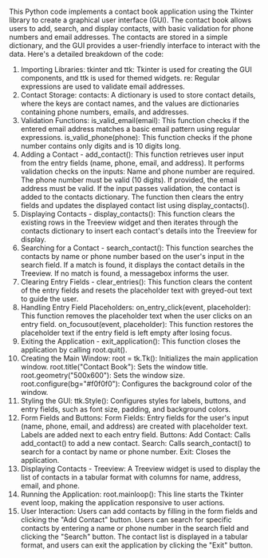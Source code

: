 This Python code implements a contact book application using the Tkinter library to create a graphical user interface (GUI). The contact book allows users to add, search, and display contacts, with basic validation for phone numbers and email addresses. The contacts are stored in a simple dictionary, and the GUI provides a user-friendly interface to interact with the data. Here's a detailed breakdown of the code:

1. Importing Libraries:
tkinter and ttk: Tkinter is used for creating the GUI components, and ttk is used for themed widgets.
re: Regular expressions are used to validate email addresses.
2. Contact Storage:
contacts: A dictionary is used to store contact details, where the keys are contact names, and the values are dictionaries containing phone numbers, emails, and addresses.
3. Validation Functions:
is_valid_email(email): This function checks if the entered email address matches a basic email pattern using regular expressions.
is_valid_phone(phone): This function checks if the phone number contains only digits and is 10 digits long.
4. Adding a Contact - add_contact():
This function retrieves user input from the entry fields (name, phone, email, and address).
It performs validation checks on the inputs:
Name and phone number are required.
The phone number must be valid (10 digits).
If provided, the email address must be valid.
If the input passes validation, the contact is added to the contacts dictionary.
The function then clears the entry fields and updates the displayed contact list using display_contacts().
5. Displaying Contacts - display_contacts():
This function clears the existing rows in the Treeview widget and then iterates through the contacts dictionary to insert each contact's details into the Treeview for display.
6. Searching for a Contact - search_contact():
This function searches the contacts by name or phone number based on the user's input in the search field.
If a match is found, it displays the contact details in the Treeview.
If no match is found, a messagebox informs the user.
7. Clearing Entry Fields - clear_entries():
This function clears the content of the entry fields and resets the placeholder text with greyed-out text to guide the user.
8. Handling Entry Field Placeholders:
on_entry_click(event, placeholder): This function removes the placeholder text when the user clicks on an entry field.
on_focusout(event, placeholder): This function restores the placeholder text if the entry field is left empty after losing focus.
9. Exiting the Application - exit_application():
This function closes the application by calling root.quit().
10. Creating the Main Window:
root = tk.Tk(): Initializes the main application window.
root.title("Contact Book"): Sets the window title.
root.geometry("500x600"): Sets the window size.
root.configure(bg="#f0f0f0"): Configures the background color of the window.
11. Styling the GUI:
ttk.Style(): Configures styles for labels, buttons, and entry fields, such as font size, padding, and background colors.
12. Form Fields and Buttons:
Form Fields: Entry fields for the user's input (name, phone, email, and address) are created with placeholder text. Labels are added next to each entry field.
Buttons:
Add Contact: Calls add_contact() to add a new contact.
Search: Calls search_contact() to search for a contact by name or phone number.
Exit: Closes the application.
13. Displaying Contacts - Treeview:
A Treeview widget is used to display the list of contacts in a tabular format with columns for name, address, email, and phone.
14. Running the Application:
root.mainloop(): This line starts the Tkinter event loop, making the application responsive to user actions.
15. User Interaction:
Users can add contacts by filling in the form fields and clicking the "Add Contact" button.
Users can search for specific contacts by entering a name or phone number in the search field and clicking the "Search" button.
The contact list is displayed in a tabular format, and users can exit the application by clicking the "Exit" button.
